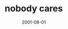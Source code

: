 ---
layout: base.njk
title : 'nobody cares' 
view_title : 'nobody cares' 
year : '2001' 
date : '2001-08-01' 
img_file : '/drawing/nobodycares.png' 
html_file : 'nobodycares' 
next_html : 'touchingme.html' 
year_order : '167' 
permalink : "title/{{html_file}}.html"
---